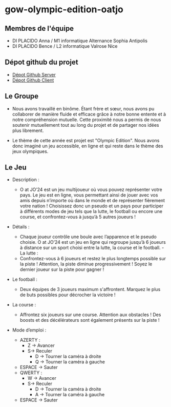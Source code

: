 # gow-olympic-edition-oatjo
## Membres de l'équipe
- DI PLACIDO Anna / M1 informatique Alternance Sophia Antipolis
- DI PLACIDO Bence / L2 informatique Valrose Nice
## Dépot github du projet
- [Dépot Github Server](https://github.com/Annadip5/serverOAtJO)
- [Dépot Github Client](https://github.com/Annadip5/clientOAtJO)

## Le Groupe
- Nous avons travaillé en binôme. Étant frère et sœur, nous avons pu collaborer de manière fluide et efficace grâce à notre bonne entente et à notre compréhension mutuelle. Cette proximité nous a permis de nous soutenir mutuellement tout au long du projet et de partager nos idées plus librement. 
 
- Le thème de cette année est projet est "Olympic Edition". Nous 
avons donc imaginé un jeu accessible, en ligne et qui reste dans le thème des jeux olympiques.  

## Le Jeu
- Description : 
  - O at JO’24 est un jeu multijoueur où vous pouvez représenter votre pays. Le jeu est en ligne, vous permettant ainsi de jouer avec vos amis depuis n’importe où dans le monde et de représenter fièrement votre nation ! 
Choisissez donc un pseudo et un pays pour participer à différents modes de jeu tels que la lutte, le football ou encore une course, et confrontez-vous à jusqu’à 5 autres joueurs ! 
 

- Détails :  
  - Chaque joueur contrôle une boule avec l’apparence et le pseudo choisie. O at JO’24 est un jeu en ligne qui regroupe jusqu’à 6 joueurs à distance sur un sport choisi entre la lutte, la course et le football. 
-La lutte :  
  - Confrontez-vous à 6 joueurs et restez le plus longtemps possible sur la piste ! Attention, la piste diminue progressivement ! Soyez le dernier joueur sur la piste pour gagner !
- Le football :
  - Deux équipes de 3 joueurs maximum s'affrontent. Marquez le plus de buts possibles pour décrocher la victoire !
- La course :
  - Affrontez six joueurs sur une course. Attention aux obstacles ! Des boosts et des décélérateurs sont également présents sur la piste !
- Mode d’emploi : 
	- AZERTY :
		- Z -> Avancer
		- S-> Reculer
    		- D -> Tourner la caméra à droite
    		- Q -> Tourner la caméra à gauche
    - ESPACE -> Sauter
	- QWERTY :
	  	- W -> Avancer
		- S-> Reculer
    		- D -> Tourner la caméra à droite
    		- A -> Tourner la caméra à gauche
    - ESPACE -> Sauter


